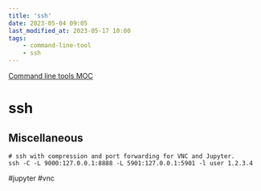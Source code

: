 ```yaml
---
title: 'ssh'
date: 2023-05-04 09:05
last_modified_at: 2023-05-17 10:00
tags:
    - command-line-tool
    - ssh
---
```


[Command line tools MOC](Command%20line%20tools%20MOC.md)

# ssh

## Miscellaneous

```shell
# ssh with compression and port forwarding for VNC and Jupyter.
ssh -C -L 9000:127.0.0.1:8888 -L 5901:127.0.0.1:5901 -l user 1.2.3.4
```

#jupyter #vnc
